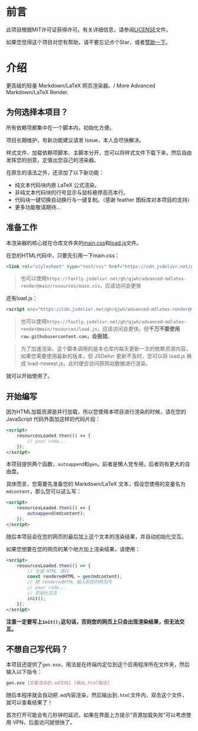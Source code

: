 # 前言

此项目根据MIT许可证获得许可。有关详细信息，请参阅[LICENSE](LICENSE)文件。

如果您觉得这个项目对您有帮助，请不要忘记点个Star，或者[赞助一下](https://afdian.com/a/qjwh_mingyueye)。

# 介绍

更高级的轻量 Markdown/LaTeX 网页渲染器。/ More Advanced Markdown/LaTeX Render.

## 为何选择本项目？

所有依赖项都集中在一个脚本内，初始化方便。

项目长期维护，有新功能建议请发 Issue，本人会尽快解决。

样式文件、加载依赖项脚本、主脚本分开，您可以将样式文件下载下来，然后自由发挥您的创意，定值出您自己的渲染器。

在原生的语法之外，还添加了以下新功能：
- 纯文本代码块内嵌 LaTeX 公式渲染。
- 非纯文本代码块的行号显示与鼠标悬停高亮本行。
- 代码块一键切换自动换行与一键复制。（感谢 feather 图标库对本项目的支持）
- 更多功能敬请期待...

## 准备工作

本渲染器的核心就在仓库文件夹的[main.css](resources/main.css)和[load.js](resources/load.js)文件。

在您的HTML代码中，只要先引用一下main.css：

```html
<link rel="stylesheet" type="text/css" href="https://cdn.jsdelivr.net/gh/qjwh/advanced-mdlatex-render@main/resources/main.css">
```

> 也可以使用`https://fastly.jsdelivr.net/gh/qjwh/advanced-mdlatex-render@main/resources/main.css`，应该访问会更快

还有load.js：

```html
<script src="https://cdn.jsdelivr.net/gh/qjwh/advanced-mdlatex-render@main/resources/load.js" crossorigin="anonymous"></script>
```

> 也可以使用`https://fastly.jsdelivr.net/gh/qjwh/advanced-mdlatex-render@main/resources/load.js`，应该访问会更快，但**千万不要使用`raw.githubusercontent.com`，会报错**。

> 为了加速渲染，这个脚本调用的是本仓库内每天更新一次的依赖资源内容，如果您需要使用最新的版本，但 JSDelivr 更新不及时，您可以将 load.js 换成 load-newest.js，此时便会访问原网站数据进行渲染。

就可以开始使用了。

## 开始编写

因为HTML加载资源是并行加载，所以您使用本项目进行渲染的时候，请在您的 JavaScript 代码外面加这样的代码片段：

```html
<script>
    resourcesLoaded.then(() => {
        // your code...
    });
</script>
```

本项目提供两个函数，`autoappend`和`gen`。前者是懒人党专用，后者则有更大的自由度。

具体而言，您需要先准备您的 Markdown/LaTeX 文本，假设您使用的变量名为`mdcontent`，那么您可以这么写：

```html
<script>
    resourcesLoaded.then(() => {
        autoappend(mdcontent);
    });
</script>
```

随后本项目会在您的网页的最后加上这个文本的渲染结果，并自动初始化交互。

如果您想要在您的网页的某个地方加上渲染结果，请使用：

```html
<script>
    resourcesLoaded.then(() => {
        // 生成 HTML 源码
        const renderedHTML = gen(mdcontent);
        // 把 renderedHTML 插入到您的网页内
        // your code...
        // 初始化交互
        init();
    });
</script>
```

**注意一定要写上`init();`这句话，否则您的网页上只会出现渲染结果，但无法交互。**

## 不想自己写代码？

本项目还提供了`gen.exe`，用法是在终端内定位到这个应用程序所在文件夹，然后输入以下指令：

```bash
gen.exe [您要渲染的.md文档] [输出.html路径]
```

随后本程序就会自动把`.md`内容渲染，然后输出到`.html`文件内，双击这个文件，就可以查看结果了！

首次打开可能会有几秒钟的延迟，如果在界面上方提示“资源加载失败”可以考虑使用 VPN，后面访问就很快了。

